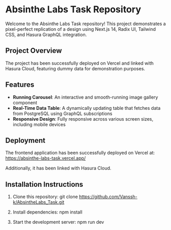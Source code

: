 # Absinthe Labs Task Repository

Welcome to the Absinthe Labs Task repository! This project demonstrates a pixel-perfect replication of a design using Next.js 14, Radix UI, Tailwind CSS, and Hasura GraphQL integration.

## Project Overview

The project has been successfully deployed on Vercel and linked with Hasura Cloud, featuring dummy data for demonstration purposes.

## Features

- **Running Carousel**: An interactive and smooth-running image gallery component
- **Real-Time Data Table**: A dynamically updating table that fetches data from PostgreSQL using GraphQL subscriptions
- **Responsive Design**: Fully responsive across various screen sizes, including mobile devices

## Deployment

The frontend application has been successfully deployed on Vercel at:
https://absinthe-labs-task.vercel.app/

Additionally, it has been linked with Hasura Cloud.

## Installation Instructions

1. Clone this repository:
git clone https://github.com/Vanssh-k/AbsintheLabs_Task.git

2. Install dependencies:
npm install

3. Start the development server:
npm run dev